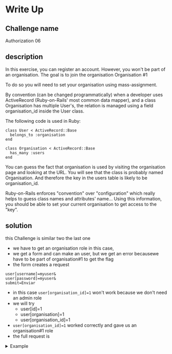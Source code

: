 # Write Up

## Challenge name
Authorization 06

## description
In this exercise, you can register an account. However, you won't be part of an organisation. The goal is to join the organisation Organisation #1

To do so you will need to set your organisation using mass-assignment.

By convention (can be changed programmatically) when a developer uses ActiveRecord (Ruby-on-Rails' most common data mapper), and a class Organisation has multiple User's, the relation is managed using a field organisation_id inside the User class.

The following code is used in Ruby:
```
class User < ActiveRecord::Base
  belongs_to :organisation
end
 
class Organisation < ActiveRecord::Base
  has_many :users
end
```
You can guess the fact that organisation is used by visiting the organisation page and looking at the URL. You will see that the class is probably named Organisation. And therefore the key in the users table is likely to be organisation_id.

Ruby-on-Rails enforces "convention" over "configuration" which really helps to guess class names and attributes' name...
Using this information, you should be able to set your current organisation to get access to the "key".

## solution
this Challenge is similar two the last one
- we have to get an organisation role in this case, 
- we get a form and can make an user, but we get an error becausewe have to be part of organisation#1 to get the flag
- the form creates a request
```
user[username]=myuser&
user[password]=myuser&
submit=Enviar
```
- in this case `user[organisation_id]=1` won't work because we don't need an admin role
- we will try
  - user[id]=1
  - user[organisation]=1
  - user[organisation_id]=1
- `user[organisation_id]=1` worked correctly and gave us an organisation#1 role
- the full request is
<details>
  <summary>Example</summary>

  ```
  user[username]=myuser&
  user[password]=myuser&
  submit=Enviar&
  user[organisation_id]=1
  ```
</details>


